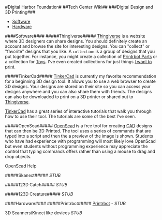 #Digital Harbor Foundation#
##Tech Center Wiki##
###Digital Design and 3D Printing###

* [Software](#software)
* [Hardware](#hardware)

####Software####
#####Thingiverse#####
[Thingiverse](http://www.thingiverse.com) is a website where 3D designers can share designs.  You should definitely create an account and browse the site for interesting designs.  You can "collect" or "favorite" designs that you like.  A `collection` is a group of designs that you put together.  For instance, you might create a collection of [Printrbot Parts]() or a collection for [Toys]().  I've even created collections for just things [I want to print]().

#####TinkerCad#####
[TinkerCad](http://www.tinkercad.com) is currently my favorite recommendation for a beginning 3D design tool.  It allows you to use a web browser to create 3D designs.  Your designs are stored on their site so you can access your designs anywhere and you can also share them with friends.  The designs can also be downloaded to print on a 3D printer or shared out to [Thingiverse](http://www.thingiverse.com).  

[TinkerCad](http://www.tinkercad.com) has a great series of interactive tutorials that walk you through how to use their tool.  The tutorials are some of the best I've seen.

#####OpenScad#####
[OpenScad](http://www.openscad.org) is a free tool for creating [CAD]() designs that can then be 3D Printed.  The tool uses a series of commands that are typed into a script and then the a preview of the image is shown.  Students who have had experience with programming will most likely love OpenScad but even students without programming experience may appreciate the control that typing commands offers rather than using a mouse to drag and drop objects.

[OpenScad Help](openscad_help.md)

#####Skanect#####
*STUB*

#####123D Catch#####
*STUB*

#####123D Creature#####
*STUB*

####Hardware####
#####Printrbot#####
[Printrbot](http://www.printrbot.com) - *STUB*

3D Scanners/Kinect like devices
*STUB*